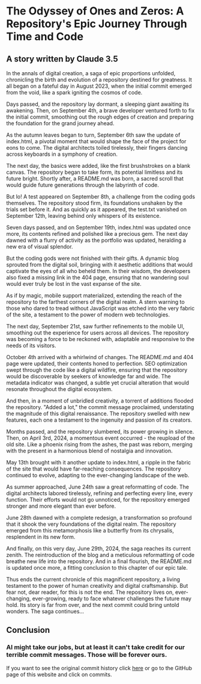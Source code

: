 # The Odyssey of Ones and Zeros: A Repository's Epic Journey Through Time and Code
## A story written by Claude 3.5

In the annals of digital creation, a saga of epic proportions unfolded, chronicling the birth and evolution of a repository destined for greatness. It all began on a fateful day in August 2023, when the initial commit emerged from the void, like a spark igniting the cosmos of code.

Days passed, and the repository lay dormant, a sleeping giant awaiting its awakening. Then, on September 4th, a brave developer ventured forth to fix the initial commit, smoothing out the rough edges of creation and preparing the foundation for the grand journey ahead.

As the autumn leaves began to turn, September 6th saw the update of index.html, a pivotal moment that would shape the face of the project for eons to come. The digital architects toiled tirelessly, their fingers dancing across keyboards in a symphony of creation.

The next day, the basics were added, like the first brushstrokes on a blank canvas. The repository began to take form, its potential limitless and its future bright. Shortly after, a README.md was born, a sacred scroll that would guide future generations through the labyrinth of code.

But lo! A test appeared on September 8th, a challenge from the coding gods themselves. The repository stood firm, its foundations unshaken by the trials set before it. And as quickly as it appeared, the test.txt vanished on September 12th, leaving behind only whispers of its existence.

Seven days passed, and on September 19th, index.html was updated once more, its contents refined and polished like a precious gem. The next day dawned with a flurry of activity as the portfolio was updated, heralding a new era of visual splendor.

But the coding gods were not finished with their gifts. A dynamic blog sprouted from the digital soil, bringing with it aesthetic additions that would captivate the eyes of all who beheld them. In their wisdom, the developers also fixed a missing link in the 404 page, ensuring that no wandering soul would ever truly be lost in the vast expanse of the site.

As if by magic, mobile support materialized, extending the reach of the repository to the farthest corners of the digital realm. A stern warning to those who dared to tread without JavaScript was etched into the very fabric of the site, a testament to the power of modern web technologies.

The next day, September 21st, saw further refinements to the mobile UI, smoothing out the experience for users across all devices. The repository was becoming a force to be reckoned with, adaptable and responsive to the needs of its visitors.

October 4th arrived with a whirlwind of changes. The README.md and 404 page were updated, their contents honed to perfection. SEO optimization swept through the code like a digital wildfire, ensuring that the repository would be discoverable by seekers of knowledge far and wide. The metadata indicator was changed, a subtle yet crucial alteration that would resonate throughout the digital ecosystem.

And then, in a moment of unbridled creativity, a torrent of additions flooded the repository. "Added a lot," the commit message proclaimed, understating the magnitude of this digital renaissance. The repository swelled with new features, each one a testament to the ingenuity and passion of its creators.

Months passed, and the repository slumbered, its power growing in silence. Then, on April 3rd, 2024, a momentous event occurred - the reupload of the old site. Like a phoenix rising from the ashes, the past was reborn, merging with the present in a harmonious blend of nostalgia and innovation.

May 13th brought with it another update to index.html, a ripple in the fabric of the site that would have far-reaching consequences. The repository continued to evolve, adapting to the ever-changing landscape of the web.

As summer approached, June 24th saw a great reformatting of code. The digital architects labored tirelessly, refining and perfecting every line, every function. Their efforts would not go unnoticed, for the repository emerged stronger and more elegant than ever before.

June 28th dawned with a complete redesign, a transformation so profound that it shook the very foundations of the digital realm. The repository emerged from this metamorphosis like a butterfly from its chrysalis, resplendent in its new form.

And finally, on this very day, June 29th, 2024, the saga reaches its current zenith. The reintroduction of the blog and a meticulous reformatting of code breathe new life into the repository. And in a final flourish, the README.md is updated once more, a fitting conclusion to this chapter of our epic tale.

Thus ends the current chronicle of this magnificent repository, a living testament to the power of human creativity and digital craftsmanship. But fear not, dear reader, for this is not the end. The repository lives on, ever-changing, ever-growing, ready to face whatever challenges the future may hold. Its story is far from over, and the next commit could bring untold wonders. The saga continues...

## Conclusion
### AI might take our jobs, but at least it can't take credit for our terrible commit messages. Those will be forever ours.
If you want to see the original commit history click [here](https://github.com/atomazu/atomazu.github.io/commits/main/) or go to the GitHub page of this website and click on commits.